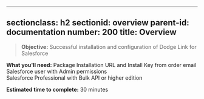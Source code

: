 
---
sectionclass: h2
sectionid: overview
parent-id: documentation
number: 200
title: Overview
---
>**Objective:** Successful installation and configuration of Dodge Link for Salesforce

**What you'll need:**
Package Installation URL and Install Key from order email  
Salesforce user with Admin permissions  
Salesforce Professional with Bulk API or higher edition

**Estimated time to complete:** 30 minutes
